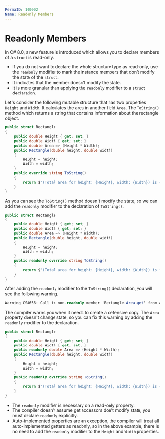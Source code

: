 ```yaml
---
PermaID: 100002
Name: Readonly Members
---
```


# Readonly Members

In C# 8.0, a new feature is introduced which allows you to declare members of a `struct` is read-only. 

 - If you do not want to declare the whole structure type as read-only, use the `readonly` modifier to mark the instance members that don't modify the state of the `struct`.
 - It indicates that the member doesn't modify the state. 
 - It is more granular than applying the `readonly` modifier to a `struct` declaration.

Let's consider the following mutable structure that has two properties `Height` and `Width`. It calculates the area in another field `Area`. The `ToString()` method which returns a string that contains information about the rectangle object.

```csharp
public struct Rectangle
{
    public double Height { get; set; }
    public double Width { get; set; }
    public double Area => (Height * Width);
    public Rectangle(double height, double width)
    {
        Height = height;
        Width = width;
    }
    public override string ToString()
    {
        return $"(Total area for height: {Height}, width: {Width}) is {Area}";
    }                
}
```

As you can see the `ToString()` method doesn't modify the state, so we can add the `readonly` modifier to the declaration of `ToString()`.

```csharp
public struct Rectangle
{
    public double Height { get; set; }
    public double Width { get; set; }
    public double Area => (Height * Width);
    public Rectangle(double height, double width)
    {
        Height = height;
        Width = width;
    }
    public readonly override string ToString()
    {
        return $"(Total area for height: {Height}, width: {Width}) is {Area}";
    }                
}
```

After adding the `readonly` modifier to the `ToString()` declaration, you will see the following warning.

```csharp
Warning CS8656: Call to non-readonly member 'Rectangle.Area.get' from a 'readonly' member results in an implicit copy of 'this'.
```

The compiler warns you when it needs to create a defensive copy. The `Area` property doesn't change state, so you can fix this warning by adding the `readonly` modifier to the declaration.

```csharp
public struct Rectangle
{
    public double Height { get; set; }
    public double Width { get; set; }
    public readonly double Area => (Height * Width);
    public Rectangle(double height, double width)
    {
        Height = height;
        Width = width;
    }
    public readonly override string ToString()
    {
        return $"(Total area for height: {Height}, width: {Width}) is {Area}";
    }                
}
```

 - The `readonly` modifier is necessary on a read-only property. 
 - The compiler doesn't assume get accessors don't modify state, you must declare `readonly` explicitly. 
 - Auto-implemented properties are an exception, the compiler will treat all auto-implemented getters as readonly, so in the above example, there is no need to add the `readonly` modifier to the `Height` and `Width` properties.